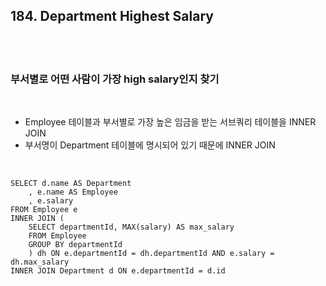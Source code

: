 ## **184. Department Highest Salary**

<br>
<br>

###  부서별로 어떤 사람이 가장 high salary인지 찾기

<br>

- Employee 테이블과 부서별로 가장 높은 임금을 받는 서브쿼리 테이블을 INNER JOIN
- 부서명이 Department 테이블에 명시되어 있기 때문에 INNER JOIN

<br>

    SELECT d.name AS Department
        , e.name AS Employee
        , e.salary
    FROM Employee e
    INNER JOIN (
        SELECT departmentId, MAX(salary) AS max_salary
        FROM Employee
        GROUP BY departmentId
        ) dh ON e.departmentId = dh.departmentId AND e.salary = dh.max_salary
    INNER JOIN Department d ON e.departmentId = d.id